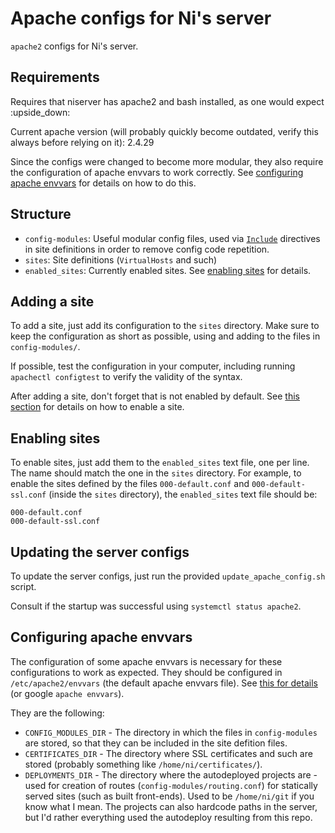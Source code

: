 # Apache configs for Ni's server

`apache2` configs for Ni's server.

## Requirements

Requires that niserver has apache2 and bash installed, as one would expect :upside\_down:

Current apache version (will probably quickly become outdated, verify this always before relying on it): 2.4.29

Since the configs were changed to become more modular, they also require the configuration of apache envvars to work correctly.
See [configuring apache envvars](#configuring-apache-envvars) for details on how to do this.


## Structure

- `config-modules`: Useful modular config files, used via [`Include`](https://httpd.apache.org/docs/2.4/mod/core.html#include) directives in site definitions in order to remove config code repetition.
- `sites`: Site definitions (`VirtualHosts` and such)
- `enabled_sites`: Currently enabled sites. See [enabling sites](#enabling-sites) for details.


## Adding a site

To add a site, just add its configuration to the `sites` directory. Make sure to keep the configuration as short as possible, using and adding to the files in `config-modules/`.

If possible, test the configuration in your computer, including running `apachectl configtest` to verify the validity of the syntax.

After adding a site, don't forget that is not enabled by default. See [this section](#enabling-sites) for details on how to enable a site.


## Enabling sites

To enable sites, just add them to the `enabled_sites` text file, one per line. The name should match the one in the `sites` directory.
For example, to enable the sites defined by the files `000-default.conf` and `000-default-ssl.conf` (inside the `sites` directory), the `enabled_sites` text file should be:

```
000-default.conf
000-default-ssl.conf
```


## Updating the server configs

To update the server configs, just run the provided `update_apache_config.sh` script.

Consult if the startup was successful using `systemctl status apache2`.


## Configuring apache envvars

The configuration of some apache envvars is necessary for these configurations to work as expected.
They should be configured in `/etc/apache2/envvars` (the default apache envvars file). See [this for details](https://geek-university.com/apache/envvars-file/) (or google `apache envvars`).

They are the following:

- `CONFIG_MODULES_DIR` - The directory in which the files in `config-modules` are stored, so that they can be included in the site defition files.
- `CERTIFICATES_DIR` - The directory where SSL certificates and such are stored (probably something like `/home/ni/certificates/`).
- `DEPLOYMENTS_DIR` - The directory where the autodeployed projects are - used for creation of routes (`config-modules/routing.conf`) for statically served sites (such as built front-ends). Used to be `/home/ni/git` if you know what I mean. The projects can also hardcode paths in the server, but I'd rather everything used the autodeploy resulting from this repo.

